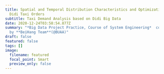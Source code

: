 ```yaml
---
title: Spatial and Temporal Distribution Characteristics and Optimization of
  Didi Taxi Orders
subtitle: Taxi Demand Analysis based on Didi Big Data
date: 2020-12-24T03:58:54.877Z
summary: "*Big Data Project Practice, Course of System Engineering*  cooperated
  by **BeiHang Team**(@BUAA)"
draft: false
featured: false
tags: []
image:
  filename: featured
  focal_point: Smart
  preview_only: false
---
```

